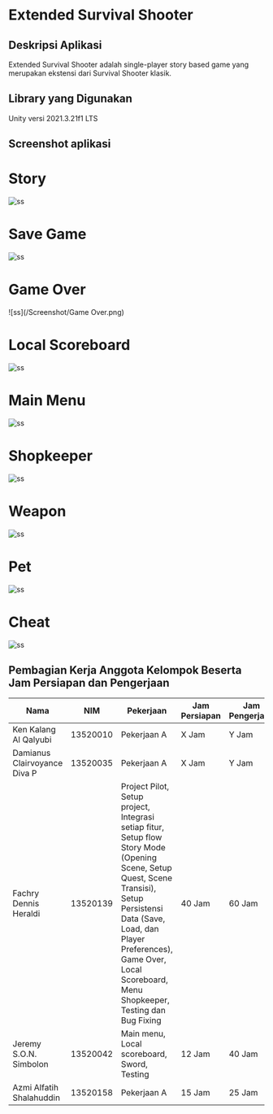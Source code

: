 # Extended Survival Shooter

## Deskripsi Aplikasi

Extended Survival Shooter adalah single-player story based game yang merupakan ekstensi dari Survival Shooter klasik.

## Library yang Digunakan

Unity versi 2021.3.21f1 LTS

## Screenshot aplikasi

# Story

![ss](/Screenshot/Story.png)

# Save Game

![ss](/Screenshot/Save.png)

# Game Over

![ss](/Screenshot/Game Over.png)

# Local Scoreboard

![ss](/Screenshot/ScoreBoard.png)

# Main Menu

![ss](/Screenshot/Menu.png)

# Shopkeeper

![ss](/Screenshot/Shop.png)

# Weapon

![ss](/Screenshot/Weapon.png)

# Pet

![ss](/Screenshot/Pet.png)

# Cheat

![ss](/Screenshot/Cheat.png)

## Pembagian Kerja Anggota Kelompok Beserta Jam Persiapan dan Pengerjaan

| Nama                         | NIM      | Pekerjaan                                                                                                                                                                                                                                                   | Jam Persiapan | Jam Pengerjaan |
| ---------------------------- | -------- |-------------------------------------------------------------------------------------------------------------------------------------------------------------------------------------------------------------------------------------------------------------|---------------|----------------|
| Ken Kalang Al Qalyubi        | 13520010 | Pekerjaan A                                                                                                                                                                                                                                                 | X Jam         | Y Jam          |
| Damianus Clairvoyance Diva P | 13520035 | Pekerjaan A                                                                                                                                                                                                                                                 | X Jam         | Y Jam          |
| Fachry Dennis Heraldi        | 13520139 | Project Pilot, Setup project, Integrasi setiap fitur, Setup flow Story Mode (Opening Scene, Setup Quest, Scene Transisi), Setup Persistensi Data (Save, Load, dan Player Preferences), Game Over, Local Scoreboard, Menu Shopkeeper, Testing dan Bug Fixing | 40 Jam        | 60 Jam         |
| Jeremy S.O.N. Simbolon       | 13520042 | Main menu, Local scoreboard, Sword, Testing                                                                                                                                                                                                                 | 12 Jam        | 40 Jam         |
| Azmi Alfatih Shalahuddin     | 13520158 | Pekerjaan A                                                                                                                                                                                                                                                 | 15 Jam        | 25 Jam         |
